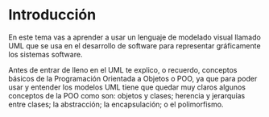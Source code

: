 # Introducción
En este tema vas a aprender a usar un lenguaje de modelado visual llamado UML que se usa en el desarrollo de software para representar gráficamente los sistemas software.

Antes de entrar de lleno en el UML te explico, o recuerdo, conceptos básicos de la Programación Orientada a Objetos o POO, ya que para poder usar y entender los modelos UML tiene que quedar muy claros algunos conceptos de la POO como son: objetos y clases; herencia y jerarquías entre clases; la abstracción; la encapsulación; o el polimorfismo.
